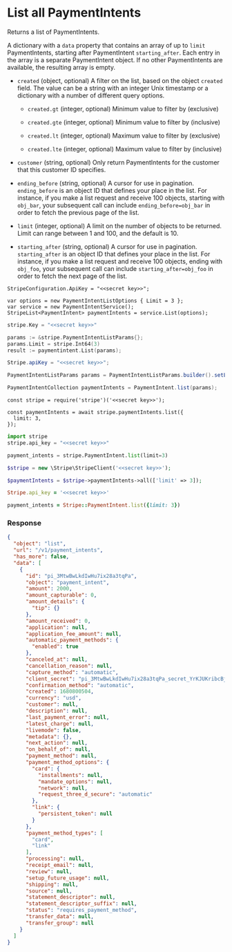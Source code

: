 # List all PaymentIntents

Returns a list of PaymentIntents.

A dictionary with a `data` property that contains an array of up to `limit` PaymentIntents, starting after PaymentIntent `starting_after`. Each entry in the array is a separate PaymentIntent object. If no other PaymentIntents are available, the resulting array is empty.

- `created` (object, optional)
  A filter on the list, based on the object `created` field. The value can be a string with an integer Unix timestamp or a dictionary with a number of different query options.

  - `created.gt` (integer, optional)
    Minimum value to filter by (exclusive)

  - `created.gte` (integer, optional)
    Minimum value to filter by (inclusive)

  - `created.lt` (integer, optional)
    Maximum value to filter by (exclusive)

  - `created.lte` (integer, optional)
    Maximum value to filter by (inclusive)

- `customer` (string, optional)
  Only return PaymentIntents for the customer that this customer ID specifies.

- `ending_before` (string, optional)
  A cursor for use in pagination. `ending_before` is an object ID that defines your place in the list. For instance, if you make a list request and receive 100 objects, starting with `obj_bar`, your subsequent call can include `ending_before=obj_bar` in order to fetch the previous page of the list.

- `limit` (integer, optional)
  A limit on the number of objects to be returned. Limit can range between 1 and 100, and the default is 10.

- `starting_after` (string, optional)
  A cursor for use in pagination. `starting_after` is an object ID that defines your place in the list. For instance, if you make a list request and receive 100 objects, ending with `obj_foo`, your subsequent call can include `starting_after=obj_foo` in order to fetch the next page of the list.

```dotnet
StripeConfiguration.ApiKey = "<<secret key>>";

var options = new PaymentIntentListOptions { Limit = 3 };
var service = new PaymentIntentService();
StripeList<PaymentIntent> paymentIntents = service.List(options);
```

```go
stripe.Key = "<<secret key>>"

params := &stripe.PaymentIntentListParams{};
params.Limit = stripe.Int64(3)
result := paymentintent.List(params);
```

```java
Stripe.apiKey = "<<secret key>>";

PaymentIntentListParams params = PaymentIntentListParams.builder().setLimit(3L).build();

PaymentIntentCollection paymentIntents = PaymentIntent.list(params);
```

```node
const stripe = require('stripe')('<<secret key>>');

const paymentIntents = await stripe.paymentIntents.list({
  limit: 3,
});
```

```python
import stripe
stripe.api_key = "<<secret key>>"

payment_intents = stripe.PaymentIntent.list(limit=3)
```

```php
$stripe = new \Stripe\StripeClient('<<secret key>>');

$paymentIntents = $stripe->paymentIntents->all(['limit' => 3]);
```

```ruby
Stripe.api_key = '<<secret key>>'

payment_intents = Stripe::PaymentIntent.list({limit: 3})
```

### Response

```json
{
  "object": "list",
  "url": "/v1/payment_intents",
  "has_more": false,
  "data": [
    {
      "id": "pi_3MtwBwLkdIwHu7ix28a3tqPa",
      "object": "payment_intent",
      "amount": 2000,
      "amount_capturable": 0,
      "amount_details": {
        "tip": {}
      },
      "amount_received": 0,
      "application": null,
      "application_fee_amount": null,
      "automatic_payment_methods": {
        "enabled": true
      },
      "canceled_at": null,
      "cancellation_reason": null,
      "capture_method": "automatic",
      "client_secret": "pi_3MtwBwLkdIwHu7ix28a3tqPa_secret_YrKJUKribcBjcG8HVhfZluoGH",
      "confirmation_method": "automatic",
      "created": 1680800504,
      "currency": "usd",
      "customer": null,
      "description": null,
      "last_payment_error": null,
      "latest_charge": null,
      "livemode": false,
      "metadata": {},
      "next_action": null,
      "on_behalf_of": null,
      "payment_method": null,
      "payment_method_options": {
        "card": {
          "installments": null,
          "mandate_options": null,
          "network": null,
          "request_three_d_secure": "automatic"
        },
        "link": {
          "persistent_token": null
        }
      },
      "payment_method_types": [
        "card",
        "link"
      ],
      "processing": null,
      "receipt_email": null,
      "review": null,
      "setup_future_usage": null,
      "shipping": null,
      "source": null,
      "statement_descriptor": null,
      "statement_descriptor_suffix": null,
      "status": "requires_payment_method",
      "transfer_data": null,
      "transfer_group": null
    }
  ]
}
```